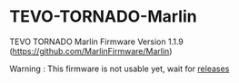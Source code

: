 # TEVO-TORNADO-Marlin
TEVO TORNADO Marlin Firmware Version 1.1.9 (https://github.com/MarlinFirmware/Marlin)

Warning : This firmware is not usable yet, wait for [releases](https://github.com/GGLinnk/TEVO-TORNADO-Marlin/releases)
